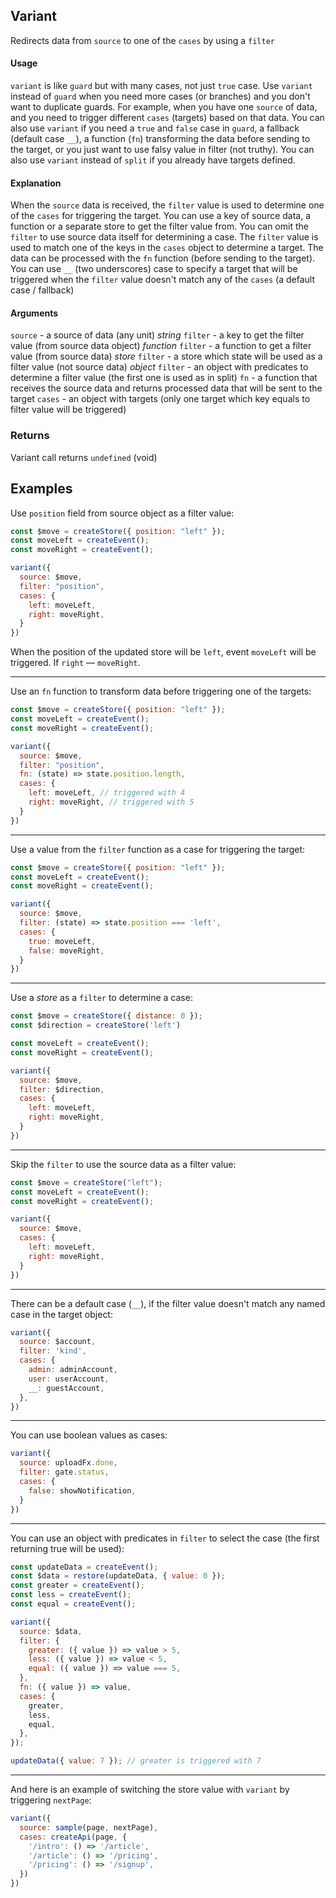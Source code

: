 ## Variant

Redirects data from `source` to one of the `cases` by using a `filter`

#### Usage

`variant` is like `guard` but with many cases, not just `true` case. Use `variant` instead of `guard` when you need more cases (or branches) and you don't want to duplicate guards. For example, when you have one `source` of data, and you need to trigger different `cases` (targets) based on that data. You can also use `variant` if you need a `true` and `false` case in `guard`, a fallback (default case `__`), a function (`fn`) transforming the data before sending to the target, or you just want to use falsy value in filter (not truthy). You can also use `variant` instead of `split` if you already have targets defined.

#### Explanation

When the `source` data is received, the `filter` value is used to determine one of the `cases` for triggering the target. You can use a key of source data, a function or a separate store to get the filter value from. You can omit the `filter` to use source data itself for determining a case. The `filter` value is used to match one of the keys in the `cases` object to determine a target. The data can be processed with the `fn` function (before sending to the target). You can use `__` (two underscores) case to specify a target that will be triggered when the `filter` value doesn't match any of the `cases` (a default case / fallback)

#### Arguments

`source` - a source of data (any unit)
*string* `filter` - a key to get the filter value (from source data object)
*function* `filter` - a function to get a filter value (from source data)
*store* `filter` - a store which state will be used as a filter value (not source data)
*object* `filter` - an object with predicates to determine a filter value (the first one is used as in split)
`fn` - a function that receives the source data and returns processed data that will be sent to the target
`cases` - an object with targets (only one target which key equals to filter value will be triggered)

### Returns

Variant call returns `undefined` (void)

## Examples

Use `position` field from source object as a filter value:

```js
const $move = createStore({ position: "left" });
const moveLeft = createEvent();
const moveRight = createEvent();

variant({
  source: $move,
  filter: "position",
  cases: {
    left: moveLeft,
    right: moveRight,
  }
})
```

When the position of the updated store will be `left`, event `moveLeft` will be triggered. If `right` — `moveRight`.

---

Use an `fn` function to transform data before triggering one of the targets:

```js
const $move = createStore({ position: "left" });
const moveLeft = createEvent();
const moveRight = createEvent();

variant({
  source: $move,
  filter: "position",
  fn: (state) => state.position.length,
  cases: {
    left: moveLeft, // triggered with 4
    right: moveRight, // triggered with 5
  }
})
```

---

Use a value from the `filter` function as a case for triggering the target:

```js
const $move = createStore({ position: "left" });
const moveLeft = createEvent();
const moveRight = createEvent();

variant({
  source: $move,
  filter: (state) => state.position === 'left',
  cases: {
    true: moveLeft,
    false: moveRight,
  }
})
```

---

Use a *store* as a `filter` to determine a case:

```js
const $move = createStore({ distance: 0 });
const $direction = createStore('left')

const moveLeft = createEvent();
const moveRight = createEvent();

variant({
  source: $move,
  filter: $direction,
  cases: {
    left: moveLeft,
    right: moveRight,
  }
})
```

---

Skip the `filter` to use the source data as a filter value:

```js
const $move = createStore("left");
const moveLeft = createEvent();
const moveRight = createEvent();

variant({
  source: $move,
  cases: {
    left: moveLeft,
    right: moveRight,
  }
})
```

---

There can be a default case (`__`), if the filter value doesn't match any named case in the target object:

```js
variant({
  source: $account,
  filter: 'kind',
  cases: {
    admin: adminAccount,
    user: userAccount,
    __: guestAccount,
  },
})
```

---

You can use boolean values as cases:

```js
variant({
  source: uploadFx.done,
  filter: gate.status,
  cases: {
    false: showNotification,
  }
})
```

---

You can use an object with predicates in `filter` to select the case (the first returning true will be used):

```js
const updateData = createEvent();
const $data = restore(updateData, { value: 0 });
const greater = createEvent();
const less = createEvent();
const equal = createEvent();

variant({
  source: $data,
  filter: {
    greater: ({ value }) => value > 5,
    less: ({ value }) => value < 5,
    equal: ({ value }) => value === 5,
  },
  fn: ({ value }) => value,
  cases: {
    greater,
    less,
    equal,
  },
});

updateData({ value: 7 }); // greater is triggered with 7
```

---

And here is an example of switching the store value with `variant` by triggering `nextPage`:

```js
variant({
  source: sample(page, nextPage),
  cases: createApi(page, {
    '/intro': () => '/article',
    '/article': () => '/pricing',
    '/pricing': () => '/signup',
  })
})
```
